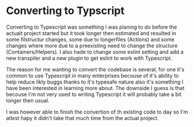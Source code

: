 # Converting to Typscript

Converting to Typescript was something I was planing to do before the actualt project started but it took longer then estimated and resulted in some filstructur changes, some due to longerfiles (Actions) and some changes where more due to a preexisting need to change the structure (Containers/Helpers).
I also hade to change some eslint setting and add a new transpiler and a new plugin to get eslint to work with Typescript.

The reason for me wanting to convert the codebase is several, for one it's common to use Typescript in many enterprises becouse of it's ability to help reduce likly buggs thanks to it's typesafe nature also it's something I have been interested in learning more about. The downside I guess is that becouse I'm not very used to writing Typescript it will probably take a bit longer then usual.

I was however able to finish the convertion of th existing code to day so I'm atlest hapy it didn't take that much time from the actual project.

